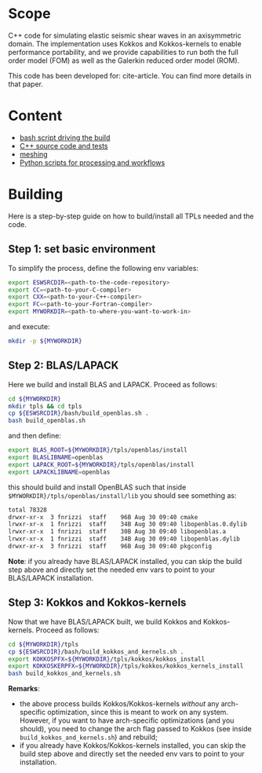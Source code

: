 
# Scope
C++ code for simulating elastic seismic shear waves in an axisymmetric domain.
The implementation uses Kokkos and Kokkos-kernels to enable performance portability,
and we provide capabilities to run both the full order model (FOM)
as well as the Galerkin reduced order model (ROM).

This code has been developed for: cite-article.
You can find more details in that paper.


# Content

- [bash script driving the build](./do_build.sh)
- [C++ source code and tests](./cpp)
- [meshing](./meshing)
- [Python scripts for processing and workflows](./python_scripts)


# Building

Here is a step-by-step guide on how to build/install all
TPLs needed and the code.


## Step 1: set basic environment
To simplify the process, define the following env variables:
```bash
export ESWSRCDIR=<path-to-the-code-repository>
export CC=<path-to-your-C-compiler>
export CXX=<path-to-your-C++-compiler>
export FC=<path-to-your-Fortran-compiler>
export MYWORKDIR=<path-to-where-you-want-to-work-in>
```
and execute:
```bash
mkdir -p ${MYWORKDIR}
```

## Step 2: BLAS/LAPACK
Here we build and install BLAS and LAPACK.
Proceed as follows:
```bash
cd ${MYWORKDIR}
mkdir tpls && cd tpls
cp ${ESWSRCDIR}/bash/build_openblas.sh .
bash build_openblas.sh
```
and then define:
```bash
export BLAS_ROOT=${MYWORKDIR}/tpls/openblas/install
export BLASLIBNAME=openblas
export LAPACK_ROOT=${MYWORKDIR}/tpls/openblas/install
export LAPACKLIBNAME=openblas
```
this should build and install OpenBLAS such that
inside `$MYWORKDIR}/tpls/openblas/install/lib` you should see something as:
```bash
total 78328
drwxr-xr-x  3 fnrizzi  staff    96B Aug 30 09:40 cmake
lrwxr-xr-x  1 fnrizzi  staff    34B Aug 30 09:40 libopenblas.0.dylib
lrwxr-xr-x  1 fnrizzi  staff    30B Aug 30 09:40 libopenblas.a
lrwxr-xr-x  1 fnrizzi  staff    34B Aug 30 09:40 libopenblas.dylib
drwxr-xr-x  3 fnrizzi  staff    96B Aug 30 09:40 pkgconfig
```
**Note**: if you already have BLAS/LAPACK installed, you can skip
the build step above and directly set the needed env vars to
point to your BLAS/LAPACK installation.


## Step 3: Kokkos and Kokkos-kernels
Now that we have BLAS/LAPACK built, we build Kokkos and Kokkos-kernels.
Proceed as follows:
```bash
cd ${MYWORKDIR}/tpls
cp ${ESWSRCDIR}/bash/build_kokkos_and_kernels.sh .
export KOKKOSPFX=${MYWORKDIR}/tpls/kokkos/kokkos_install
export KOKKOSKERPFX=${MYWORKDIR}/tpls/kokkos/kokkos_kernels_install
bash build_kokkos_and_kernels.sh
```
**Remarks**:
* the above process builds Kokkos/Kokkos-kernels *without* any arch-specific
optimization, since this is meant to work on any system. However, if you want to
have arch-specific optimizations (and you should), you need to change the arch flag
passed to Kokkos (see inside `build_kokkos_and_kernels.sh`) and rebuild;
* if you already have Kokkos/Kokkos-kernels installed, you can skip the build step
above and directly set the needed env vars to point to your installation.


<!-- - Build/install kokkos and kokkos-kernels. -->
<!-- Currently we need to have only OpenMP execution enabled. -->

<!-- - Use [this file](./do_build.sh) as follows: -->
<!-- ```bash -->
<!-- ./do_build.sh \ -->
<!--  -working-dir=<where-you-want-to-build> \ -->
<!--  -kokkos-pfx=<path-to-your-kokkos-installation> \ -->
<!--  -kokkos-ker-pfx=<path-to-your-kokkos-kernels-installation> \ -->
<!--  --omp=yes -->
<!-- ``` -->


<!-- # Creating a RUN -->

<!-- - First, you need to generate the grid. -->
<!-- For example, assume you want a grid of 150 x 600 velocity points -->
<!-- along the radial and polar directions: -->
<!-- ```python -->
<!-- python create_single_mesh.py \ -->
<!--  -nr 150 -nth 600 \ -->
<!--  -working-dir <destination-of-the-grid-files> -->
<!-- ``` -->
<!-- Note that this generates the grid for all the degrees of freedom, namely velocity -->
<!-- and stresses, since the grid is staggered. -->

<!-- - Second, look at -->
